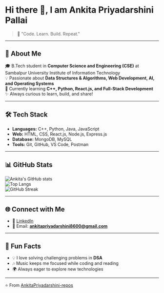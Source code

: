 # Hi there 👋, I am Ankita Priyadarshini Pallai  

> 🌟 "Code. Learn. Build. Repeat." 

---

## 🚀 About Me  
🎓 B.Tech student in **Computer Science and Engineering (CSE)** at Sambalpur University Institute of Information Technology  
💡 Passionate about **Data Structures & Algorithms, Web Development, AI, and Operating Systems**  
🌱 Currently learning **C++, Python, React.js, and Full-Stack Development**  
✨ Always curious to learn, build, and share!  

---

## 🛠️ Tech Stack  

- **Languages:** C++, Python, Java, JavaScript  
- **Web:** HTML, CSS, React.js, Node.js, Express.js  
- **Database:** MongoDB, MySQL  
- **Tools:** Git, GitHub, VS Code, Postman  

---

## 📊 GitHub Stats  

![Ankita's GitHub stats](https://github-readme-stats.vercel.app/api?username=AnkitaPriyadarshini-repos&show_icons=true&theme=radical)  
![Top Langs](https://github-readme-stats.vercel.app/api/top-langs/?username=AnkitaPriyadarshini-repos&layout=compact&theme=radical)  
![GitHub Streak](https://streak-stats.demolab.com/?user=AnkitaPriyadarshini-repos&theme=radical)  

---



## 🌐 Connect with Me  

- 💼 [LinkedIn](https://www.linkedin.com/in/ankita-priyadarshini-pallai)  
- 📧 Email: **ankitapriyadarshini8600@gmail.com**  

---

## 🎯 Fun Facts  
- 💡 I love solving challenging problems in **DSA**  
- 🎶 Music keeps me focused while coding and reading 
- 🌍 Always eager to explore new technologies  

---

⭐️ From [AnkitaPriyadarshini-repos](https://github.com/AnkitaPriyadarshini-repos)
